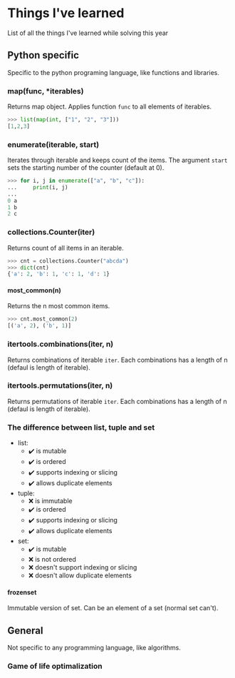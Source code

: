 # Things I've learned
List of all the things I've learned while solving this year
## Python specific
Specific to the python programing language, like functions and libraries.
### map(func, *iterables)
Returns map object. Applies function `func` to all elements of iterables.
```python
>>> list(map(int, ["1", "2", "3"]))
[1,2,3]
```

### enumerate(iterable, start)
Iterates through iterable and keeps count of the items. The argument `start` sets the starting number of the counter (default at 0).
```python
>>> for i, j in enumerate(["a", "b", "c"]):
...     print(i, j)
... 
0 a
1 b
2 c
```

### collections.Counter(iter)
Returns count of all items in an iterable.
```python
>>> cnt = collections.Counter("abcda")
>>> dict(cnt)
{'a': 2, 'b': 1, 'c': 1, 'd': 1}
```
#### most_common(n)
Returns the n most common items.
```python
>>> cnt.most_common(2)
[('a', 2), ('b', 1)]
```

### itertools.combinations(iter, n)
Returns combinations of iterable `iter`. Each combinations has a length of n (defaul is length of iterable).

### itertools.permutations(iter, n)
Returns permutations of iterable `iter`. Each combinations has a length of n (defaul is length of iterable).

### The difference between list, tuple and set
 - list:
   - ✔️ is mutable 
   - ✔️ is ordered
   - ✔️ supports indexing or slicing
   - ✔️ allows duplicate elements
 - tuple:
   - ❌ is immutable
   - ✔️ is ordered
   - ✔️ supports indexing or slicing
   - ✔️ allows duplicate elements
 - set:
   - ✔️ is mutable
   - ❌ is not ordered
   - ❌ doesn't support indexing or slicing
   - ❌ doesn't allow duplicate elements
#### frozenset
Immutable version of set. Can be an element of a set (normal set can't).

## General
Not specific to any programming language, like algorithms.
### Game of life optimalization
